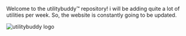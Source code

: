 Welcome to the utilitybuddy™ repository!
i will be adding quite a lot of utilities per week. So, the website is constantly going to be updated.





![utilitybuddy logo](https://github.com/user-attachments/assets/aa6c02ff-0f09-4ee0-992c-3fd5f1193396)

